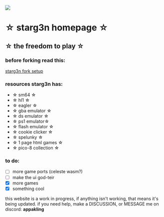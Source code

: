 <div text-align: center;>
  <img src="https://starg3n.github.io/data/logo.png">

<h1  text-align: center>☆ starg3n homepage ☆</h1>

☆ the freedom to play ☆
---
### before forking read this:
[starg3n fork setup](https://github.com/starg3n/starg3n.github.io/blob/main/forksetup.md)

### resources starg3n has:
  - ☆ sm64 ☆
  - ☆ hl1 ☆
  - ☆ eagler ☆
  - ☆ gba emulator ☆
  - ☆ ds emulator ☆
  - ☆ ps1 emulator☆
  - ☆ flash emulator ☆
  - ☆ cookie clicker ☆
  - ☆ spelunky ☆
  - ☆ 1 page html games ☆
  - ☆ pico-8 collection ☆

### to do:
  - [ ] more game ports (celeste wasm?)
  - [ ] make the ui god-teir
  - [X] more games
  - [X] something cool

this website is a work in progress, if anything isn't working, that means it's being updated.
if you need help, make a DISCUSSION, or MESSAGE me on discord: **appakling**
</div>
